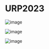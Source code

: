 # URP2023

![image](https://github.com/jaeyoon0531/URP2023/assets/97937116/9d5fdee1-6f14-436d-acad-01ec9bd51549)

![image](https://github.com/jaeyoon0531/URP2023/assets/97937116/56a53080-f5ff-4e83-8d7c-d15cddaf3a48)

![image](https://github.com/jaeyoon0531/URP2023/assets/97937116/ead43556-b6a9-4499-abd3-5441cefe99ea)
